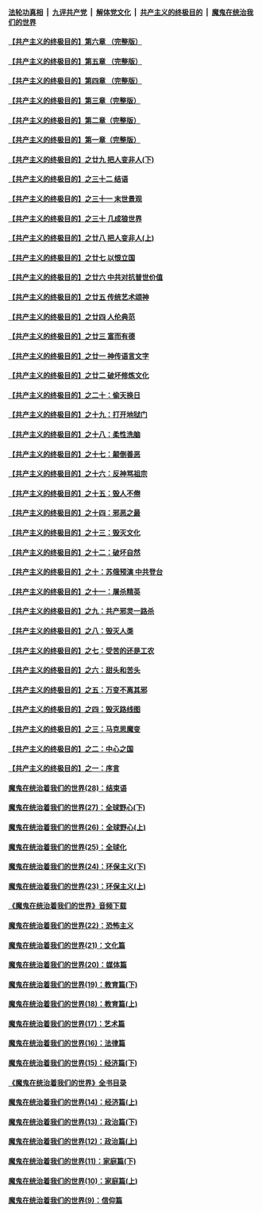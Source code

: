 

####  [法轮功真相](../../../../basic/blob/master/README.md?t=05110301) &nbsp;|&nbsp; [九评共产党](../../../../9ping.md/blob/master/README.md?t=05110301) &nbsp;|&nbsp; [解体党文化](../../../../jtdwh.md/blob/master/README.md?t=05110301)  &nbsp;|&nbsp; [共产主义的终极目的](../../../../gczydzjmd.md/blob/master/README.md?t=05110301) &nbsp;|&nbsp; [魔鬼在统治我们的世界](../../../../mgztzwmdsj.md/blob/master/README.md?t=05110301) 

#### [【共产主义的终极目的】第六章 （完整版）](../pages/nsc422/n11428913.md?t=05110301) 

#### [【共产主义的终极目的】第五章 （完整版）](../pages/nsc422/n11428912.md?t=05110301) 

#### [【共产主义的终极目的】第四章 （完整版）](../pages/nsc422/n11428907.md?t=05110301) 

#### [【共产主义的终极目的】第三章（完整版）](../pages/nsc422/n11428848.md?t=05110301) 

#### [【共产主义的终极目的】第二章（完整版）](../pages/nsc422/n11428831.md?t=05110301) 

#### [【共产主义的终极目的】第一章（完整版）](../pages/nsc422/n11417651.md?t=05110301) 

#### [【共产主义的终极目的】之廿九 把人变非人(下)](../pages/nsc422/n11344140.md?t=05110301) 

#### [【共产主义的终极目的】之三十二 结语](../pages/nsc422/n11360535.md?t=05110301) 

#### [【共产主义的终极目的】之三十一 末世景观](../pages/nsc422/n11351129.md?t=05110301) 

#### [【共产主义的终极目的】之三十 几成狼世界](../pages/nsc422/n11348280.md?t=05110301) 

#### [【共产主义的终极目的】之廿八 把人变非人(上)](../pages/nsc422/n11340492.md?t=05110301) 

#### [【共产主义的终极目的】之廿七 以恨立国](../pages/nsc422/n11336944.md?t=05110301) 

#### [【共产主义的终极目的】之廿六 中共对抗普世价值](../pages/nsc422/n11324785.md?t=05110301) 

#### [【共产主义的终极目的】之廿五 传统艺术颂神](../pages/nsc422/n11296396.md?t=05110301) 

#### [【共产主义的终极目的】之廿四 人伦典范](../pages/nsc422/n11296397.md?t=05110301) 

#### [【共产主义的终极目的】之廿三 富而有德](../pages/nsc422/n11283598.md?t=05110301) 

#### [【共产主义的终极目的】之廿一 神传语言文字](../pages/nsc422/n11263265.md?t=05110301) 

#### [【共产主义的终极目的】之廿二 破坏修炼文化](../pages/nsc422/n11245728.md?t=05110301) 

#### [【共产主义的终极目的】之二十：偷天换日](../pages/nsc422/n11238846.md?t=05110301) 

#### [【共产主义的终极目的】之十九：打开地狱门](../pages/nsc422/n11206376.md?t=05110301) 

#### [【共产主义的终极目的】之十八：柔性洗脑](../pages/nsc422/n11199994.md?t=05110301) 

#### [【共产主义的终极目的】之十七：颠倒善恶](../pages/nsc422/n11179782.md?t=05110301) 

#### [【共产主义的终极目的】之十六：反神骂祖宗](../pages/nsc422/n11166798.md?t=05110301) 

#### [【共产主义的终极目的】之十五：毁人不倦](../pages/nsc422/n11166792.md?t=05110301) 

#### [【共产主义的终极目的】之十四：邪恶之最](../pages/nsc422/n11150249.md?t=05110301) 

#### [【共产主义的终极目的】之十三：毁灭文化](../pages/nsc422/n11135227.md?t=05110301) 

#### [【共产主义的终极目的】之十二：破坏自然](../pages/nsc422/n11135214.md?t=05110301) 

#### [【共产主义的终极目的】之十：苏俄预演 中共登台](../pages/nsc422/n11118424.md?t=05110301) 

#### [【共产主义的终极目的】之十一：屠杀精英](../pages/nsc422/n11118442.md?t=05110301) 

#### [【共产主义的终极目的】之九：共产邪灵一路杀](../pages/nsc422/n11114139.md?t=05110301) 

#### [【共产主义的终极目的】之八：毁灭人类](../pages/nsc422/n11108503.md?t=05110301) 

#### [【共产主义的终极目的】之七：受苦的还是工农](../pages/nsc422/n11101809.md?t=05110301) 

#### [【共产主义的终极目的】之六：甜头和苦头](../pages/nsc422/n11096971.md?t=05110301) 

#### [【共产主义的终极目的】之五：万变不离其邪](../pages/nsc422/n11091285.md?t=05110301) 

#### [【共产主义的终极目的】之四：毁灭路线图](../pages/nsc422/n11086284.md?t=05110301) 

#### [【共产主义的终极目的】之三：马克思魔变](../pages/nsc422/n11061941.md?t=05110301) 

#### [【共产主义的终极目的】之二：中心之国](../pages/nsc422/n11047728.md?t=05110301) 

#### [【共产主义的终极目的】之一：序言](../pages/nsc422/n11086077.md?t=05110301) 

#### [魔鬼在统治着我们的世界(28)：结束语](../pages/nsc422/n10936246.md?t=05110301) 

#### [魔鬼在统治着我们的世界(27)：全球野心(下)](../pages/nsc422/n10928319.md?t=05110301) 

#### [魔鬼在统治着我们的世界(26)：全球野心(上)](../pages/nsc422/n10900318.md?t=05110301) 

#### [魔鬼在统治着我们的世界(25)：全球化](../pages/nsc422/n10788205.md?t=05110301) 

#### [魔鬼在统治着我们的世界(24)：环保主义(下)](../pages/nsc422/n10695307.md?t=05110301) 

#### [魔鬼在统治着我们的世界(23)：环保主义(上)](../pages/nsc422/n10688613.md?t=05110301) 

#### [《魔鬼在统治着我们的世界》音频下载](../pages/nsc422/n10635553.md?t=05110301) 

#### [魔鬼在统治着我们的世界(22)：恐怖主义](../pages/nsc422/n10614727.md?t=05110301) 

#### [魔鬼在统治着我们的世界(21)：文化篇](../pages/nsc422/n10597706.md?t=05110301) 

#### [魔鬼在统治着我们的世界(20)：媒体篇](../pages/nsc422/n10586579.md?t=05110301) 

#### [魔鬼在统治着我们的世界(19)：教育篇(下)](../pages/nsc422/n10564808.md?t=05110301) 

#### [魔鬼在统治着我们的世界(18)：教育篇(上)](../pages/nsc422/n10526970.md?t=05110301) 

#### [魔鬼在统治着我们的世界(17)：艺术篇](../pages/nsc422/n10499093.md?t=05110301) 

#### [魔鬼在统治着我们的世界(16)：法律篇](../pages/nsc422/n10485969.md?t=05110301) 

#### [魔鬼在统治着我们的世界(15)：经济篇(下)](../pages/nsc422/n10469975.md?t=05110301) 

#### [《魔鬼在统治着我们的世界》全书目录](../pages/nsc422/n10464261.md?t=05110301) 

#### [魔鬼在统治着我们的世界(14)：经济篇(上)](../pages/nsc422/n10457370.md?t=05110301) 

#### [魔鬼在统治着我们的世界(13)：政治篇(下)](../pages/nsc422/n10448270.md?t=05110301) 

#### [魔鬼在统治着我们的世界(12)：政治篇(上)](../pages/nsc422/n10444576.md?t=05110301) 

#### [魔鬼在统治着我们的世界(11)：家庭篇(下)](../pages/nsc422/n10440961.md?t=05110301) 

#### [魔鬼在统治着我们的世界(10)：家庭篇(上)](../pages/nsc422/n10435448.md?t=05110301) 

#### [魔鬼在统治着我们的世界(9)：信仰篇](../pages/nsc422/n10432159.md?t=05110301) 


